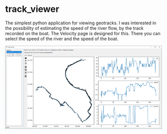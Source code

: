 # track_viewer

The simplest python application for viewing geotracks.
I was interested in the possibility of estimating the speed of the river flow,
by the track recorded on the boat.
The Velocity ​​page is designed for this.
There you can select the speed of the river and the speed of the boat.

![](/images/1.png)